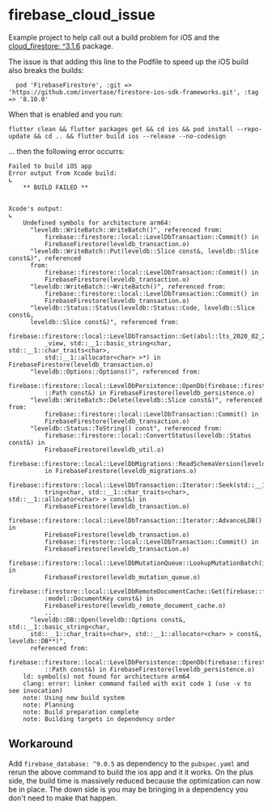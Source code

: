 # firebase_cloud_issue

Example project to help call out a build problem for iOS and the [cloud_firestore: ^3.1.6](https://pub.dev/packages/cloud_firestore) package.

The issue is that adding this line to the Podfile to speed up the iOS build also breaks the builds:
```
  pod 'FirebaseFirestore', :git => 'https://github.com/invertase/firestore-ios-sdk-frameworks.git', :tag => '8.10.0'
```

When that is enabled and you run:
```
flutter clean && flutter packages get && cd ios && pod install --repo-update && cd .. && flutter build ios --release --no-codesign
```

... then the following error occurrs:
```
Failed to build iOS app
Error output from Xcode build:
↳
    ** BUILD FAILED **


Xcode's output:
↳
    Undefined symbols for architecture arm64:
      "leveldb::WriteBatch::WriteBatch()", referenced from:
          firebase::firestore::local::LevelDbTransaction::Commit() in
          FirebaseFirestore(leveldb_transaction.o)
      "leveldb::WriteBatch::Put(leveldb::Slice const&, leveldb::Slice const&)", referenced
      from:
          firebase::firestore::local::LevelDbTransaction::Commit() in
          FirebaseFirestore(leveldb_transaction.o)
      "leveldb::WriteBatch::~WriteBatch()", referenced from:
          firebase::firestore::local::LevelDbTransaction::Commit() in
          FirebaseFirestore(leveldb_transaction.o)
      "leveldb::Status::Status(leveldb::Status::Code, leveldb::Slice const&,
      leveldb::Slice const&)", referenced from:
          firebase::firestore::local::LevelDbTransaction::Get(absl::lts_2020_02_25::string
          _view, std::__1::basic_string<char, std::__1::char_traits<char>,
          std::__1::allocator<char> >*) in FirebaseFirestore(leveldb_transaction.o)
      "leveldb::Options::Options()", referenced from:
          firebase::firestore::local::LevelDbPersistence::OpenDb(firebase::firestore::util
          ::Path const&) in FirebaseFirestore(leveldb_persistence.o)
      "leveldb::WriteBatch::Delete(leveldb::Slice const&)", referenced from:
          firebase::firestore::local::LevelDbTransaction::Commit() in
          FirebaseFirestore(leveldb_transaction.o)
      "leveldb::Status::ToString() const", referenced from:
          firebase::firestore::local::ConvertStatus(leveldb::Status const&) in
          FirebaseFirestore(leveldb_util.o)
          firebase::firestore::local::LevelDbMigrations::ReadSchemaVersion(leveldb::DB*)
          in FirebaseFirestore(leveldb_migrations.o)
          firebase::firestore::local::LevelDbTransaction::Iterator::Seek(std::__1::basic_s
          tring<char, std::__1::char_traits<char>, std::__1::allocator<char> > const&) in
          FirebaseFirestore(leveldb_transaction.o)
          firebase::firestore::local::LevelDbTransaction::Iterator::AdvanceLDB() in
          FirebaseFirestore(leveldb_transaction.o)
          firebase::firestore::local::LevelDbTransaction::Commit() in
          FirebaseFirestore(leveldb_transaction.o)
          firebase::firestore::local::LevelDbMutationQueue::LookupMutationBatch(int) in
          FirebaseFirestore(leveldb_mutation_queue.o)
          firebase::firestore::local::LevelDbRemoteDocumentCache::Get(firebase::firestore:
          :model::DocumentKey const&) in
          FirebaseFirestore(leveldb_remote_document_cache.o)
          ...
      "leveldb::DB::Open(leveldb::Options const&, std::__1::basic_string<char,
      std::__1::char_traits<char>, std::__1::allocator<char> > const&, leveldb::DB**)",
      referenced from:
          firebase::firestore::local::LevelDbPersistence::OpenDb(firebase::firestore::util
          ::Path const&) in FirebaseFirestore(leveldb_persistence.o)
    ld: symbol(s) not found for architecture arm64
    clang: error: linker command failed with exit code 1 (use -v to see invocation)
    note: Using new build system
    note: Planning
    note: Build preparation complete
    note: Building targets in dependency order

```

## Workaround

Add `firebase_database: ^9.0.5` as dependency to the `pubspec.yaml` and rerun the above command to build the ios app and it it works.  On the plus side, the build time is massively reduced because the optimization can now be in place.  The down side is you may be bringing in a dependency you don't need to make that happen.